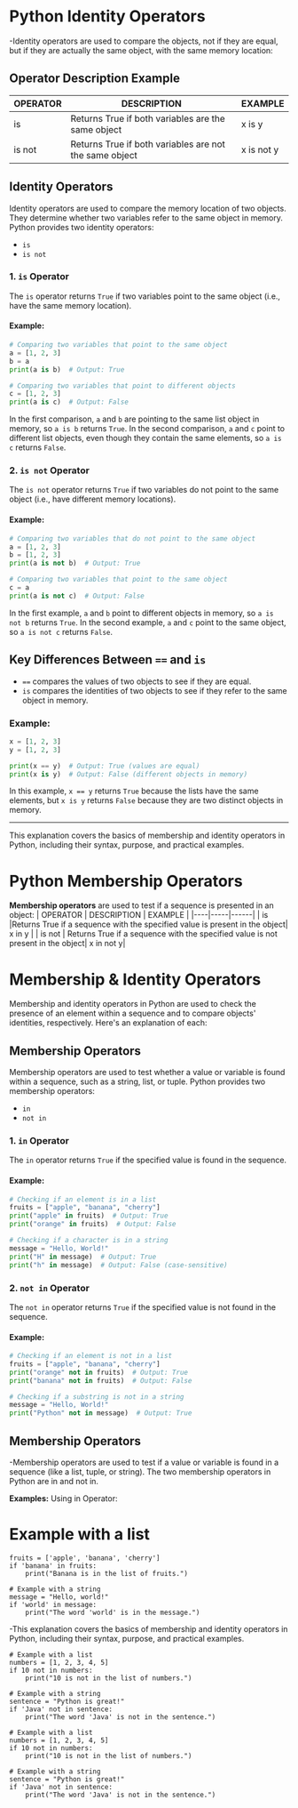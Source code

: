 # Python Identity Operators
-Identity operators are used to compare the objects, not if they are equal, <br/>but if they are actually the same object, with the same memory location:

## Operator	Description	Example 	
| OPERATOR |  DESCRIPTION |  EXAMPLE |
|----|-----|------|
| is     |	Returns True if both variables are the same object |	x is y	|
| is not |	Returns True if both variables are not the same object |	x is not y|

## Identity Operators

Identity operators are used to compare the memory location of two objects. They determine whether two variables refer to the same object in memory. Python provides two identity operators:

- `is`
- `is not`

### 1. `is` Operator

The `is` operator returns `True` if two variables point to the same object (i.e., have the same memory location).

#### Example:
```python
# Comparing two variables that point to the same object
a = [1, 2, 3]
b = a
print(a is b)  # Output: True

# Comparing two variables that point to different objects
c = [1, 2, 3]
print(a is c)  # Output: False
```

In the first comparison, `a` and `b` are pointing to the same list object in memory, so `a is b` returns `True`. In the second comparison, `a` and `c` point to different list objects, even though they contain the same elements, so `a is c` returns `False`.

### 2. `is not` Operator

The `is not` operator returns `True` if two variables do not point to the same object (i.e., have different memory locations).

#### Example:
```python
# Comparing two variables that do not point to the same object
a = [1, 2, 3]
b = [1, 2, 3]
print(a is not b)  # Output: True

# Comparing two variables that point to the same object
c = a
print(a is not c)  # Output: False
```

In the first example, `a` and `b` point to different objects in memory, so `a is not b` returns `True`. In the second example, `a` and `c` point to the same object, so `a is not c` returns `False`.

## Key Differences Between `==` and `is`

- `==` compares the values of two objects to see if they are equal.
- `is` compares the identities of two objects to see if they refer to the same object in memory.

### Example:
```python
x = [1, 2, 3]
y = [1, 2, 3]

print(x == y)  # Output: True (values are equal)
print(x is y)  # Output: False (different objects in memory)
```

In this example, `x == y` returns `True` because the lists have the same elements, but `x is y` returns `False` because they are two distinct objects in memory.

---

This explanation covers the basics of membership and identity operators in Python, including their syntax, purpose, and practical examples.

# Python Membership Operators
**Membership operators** are used to test if a sequence is presented in an object:
| OPERATOR |  DESCRIPTION |  EXAMPLE |
|----|-----|------|
| is     |Returns True if a sequence with the specified value is present in the object|	x in y	|
| is not |	Returns True if a sequence with the specified value is not present in the object|	x in not y|

# Membership & Identity Operators

Membership and identity operators in Python are used to check the presence of an element within a sequence and to compare objects' identities, respectively. Here's an explanation of each:

## Membership Operators

Membership operators are used to test whether a value or variable is found within a sequence, such as a string, list, or tuple. Python provides two membership operators:

- `in`
- `not in`

### 1. `in` Operator

The `in` operator returns `True` if the specified value is found in the sequence.

#### Example:
```python
# Checking if an element is in a list
fruits = ["apple", "banana", "cherry"]
print("apple" in fruits)  # Output: True
print("orange" in fruits)  # Output: False

# Checking if a character is in a string
message = "Hello, World!"
print("H" in message)  # Output: True
print("h" in message)  # Output: False (case-sensitive)
```

### 2. `not in` Operator

The `not in` operator returns `True` if the specified value is not found in the sequence.

#### Example:
```python
# Checking if an element is not in a list
fruits = ["apple", "banana", "cherry"]
print("orange" not in fruits)  # Output: True
print("banana" not in fruits)  # Output: False

# Checking if a substring is not in a string
message = "Hello, World!"
print("Python" not in message)  # Output: True
```
## Membership Operators
-Membership operators are used to test if a value or variable is found in a sequence (like a list, tuple, or string). The two membership operators in Python are in and not in.

**Examples:**
Using in Operator:
# Example with a list
```
fruits = ['apple', 'banana', 'cherry']
if 'banana' in fruits:
    print("Banana is in the list of fruits.")

# Example with a string
message = "Hello, world!"
if 'world' in message:
    print("The word 'world' is in the message.")
```
-This explanation covers the basics of membership and identity operators in Python, including their syntax, purpose, and practical examples.
```
# Example with a list
numbers = [1, 2, 3, 4, 5]
if 10 not in numbers:
    print("10 is not in the list of numbers.")

# Example with a string
sentence = "Python is great!"
if 'Java' not in sentence:
    print("The word 'Java' is not in the sentence.")
```
```
# Example with a list
numbers = [1, 2, 3, 4, 5]
if 10 not in numbers:
    print("10 is not in the list of numbers.")

# Example with a string
sentence = "Python is great!"
if 'Java' not in sentence:
    print("The word 'Java' is not in the sentence.")
```







